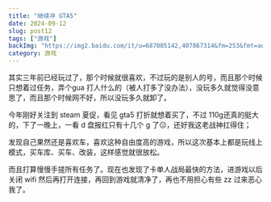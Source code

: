 ```yaml
---
title: "继续冲 GTA5"
date: 2024-09-12
slug: post12
tags: ["游戏"]
backImg: "https://img2.baidu.com/it/u=687085142,407867314&fm=253&fmt=auto&app=138&f=JPEG?w=800&h=500&t=055fe870-4f4e-4af8-85da-f238f18af385"
category: 游戏
---
```

其实三年前已经玩过了，那个时候就很喜欢，不过玩的是别人的号，而且那个时候只想着过任务，弄个gua 打人什么的（被人打多了没办法），没玩多久就觉得没意思了，而且那个时候网不好，所以没玩多久就卸了。

今年刚好关注到 steam 夏促，看见 gta5 打折就想着买了，不过 110g还真的挺大的，下了一晚上，一看 d 盘报红只有十几个 g 了😑，还好我这老战神扛得住；

发现自己果然还是喜欢车，喜欢这种自由度高的游戏，所以这次基本上都是玩线上模式，买车库、买车、改装，这样感觉就很放松。

而且打算慢慢手搓所有任务了。现在也发现了卡单人战局最快的方法，进游戏以后关闭 wifi 然后再打开连接，再回到游戏就清净了，再也不用担心有些 zz 过来恶心我了。
